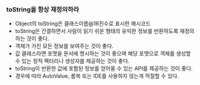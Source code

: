 ### toString을 항상 재정의하라

- Object의 toString은 클래스이름@16진수로 표시한 해시코드
- toString은 간결하면서 사람이 읽기 쉬운 형태의 유익한 정보를 반환하도록 재정의 하는 것이 좋다.
- 객체가 가진 모든 정보를 보여주는 것이 좋다.
- 값 클래스라면 포맷을 문서에 명시하는 것이 좋으며 해당 포맷으로 객체를 생성할 수 있는 정적 팩터리나 생성자를 제공하는 것이 좋다.
- toString이 반환한 값에 포함된 정보를 얻어올 수 있는 API를 제공하는 것이 좋다.
- 경우에 따라 AutoValue, 롬복 또는 IDE를 사용하지 않는게 적절할 수 있다.